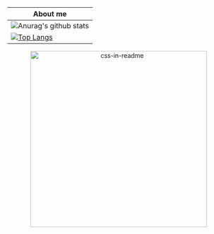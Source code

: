 
|About me|
|---|
| ![Anurag's github stats](https://github-readme-stats.vercel.app/api?username=6rube) |
| [![Top Langs](https://github-readme-stats.vercel.app/api/top-langs/?username=6rube)](https://github.com/anuraghazra/github-readme-stats) |

<div align="center">
    <img src="exampel.svg" width="400" height="400" alt="css-in-readme">
</div>
